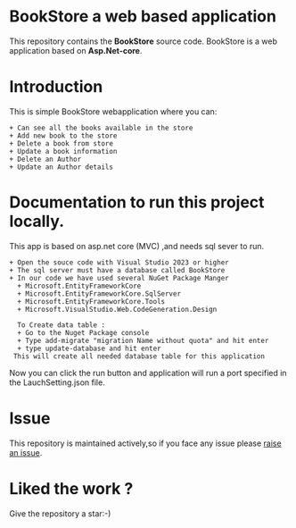 # BookStore a web based application
This repository contains the **BookStore** source code. 
BookStore is a web application based on **Asp.Net-core**.

# Introduction
This is simple BookStore webapplication where you can:
```
+ Can see all the books available in the store
+ Add new book to the store
+ Delete a book from store
+ Update a book information 
+ Delete an Author
+ Update an Author details
```
# Documentation to run this project locally.

This app is based on asp.net core (MVC)  ,and needs sql sever to run. 
```
+ Open the souce code with Visual Studio 2023 or higher
+ The sql server must have a database called BookStore
+ In our code we have used several NuGet Package Manger
  + Microsoft.EntityFrameworkCore
  + Microsoft.EntityFrameworkCore.SqlServer
  + Microsoft.EntityFrameworkCore.Tools
  + Microsoft.VisualStudio.Web.CodeGeneration.Design

  To Create data table :
  + Go to the Nuget Package console
  + Type add-migrate "migration Name without quota" and hit enter
  + type update-database and hit enter
 This will create all needed database table for this application
```
Now you can click the run button and application will run a port specified in the LauchSetting.json file.

# Issue
This repository is maintained actively,so if you face any issue please [raise an issue](https://github.com/NaimurRahmanBS-23/BookStore/issues).

# **Liked the work ?**

Give the repository a star:-)